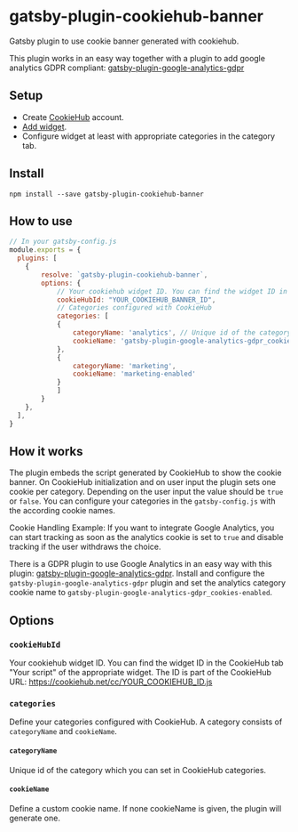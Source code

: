 # gatsby-plugin-cookiehub-banner

Gatsby plugin to use cookie banner generated with cookiehub.

This plugin works in an easy way together with a plugin to add google analytics GDPR compliant: [gatsby-plugin-google-analytics-gdpr](https://github.com/VirtualFox0/gatsby-plugin-google-analytics-gdpr)

## Setup

* Create [CookieHub](https://www.cookiehub.com/) account.
* [Add widget](https://www.cookiehub.com/widgets).
* Configure widget at least with appropriate categories in the category tab.

## Install

`npm install --save gatsby-plugin-cookiehub-banner`

## How to use

```javascript
// In your gatsby-config.js
module.exports = {
  plugins: [
    {
        resolve: `gatsby-plugin-cookiehub-banner`,
        options: {
            // Your cookiehub widget ID. You can find the widget ID in the CookieHub tab "Your script" of the appropriate widget. The ID is part of the CookieHub URL: https://cookiehub.net/cc/YOUR_COOKIEHUB_ID.js
            cookieHubId: "YOUR_COOKIEHUB_BANNER_ID",
            // Categories configured with CookieHub
            categories: [
            { 
                categoryName: 'analytics', // Unique id of the category which you can set in CookieHub categories.
                cookieName: 'gatsby-plugin-google-analytics-gdpr_cookies-enabled' // Custom cookie name
            },
            { 
                categoryName: 'marketing',
                cookieName: 'marketing-enabled'
            }
            ]
        }
    },
  ],
}
```
## How it works
The plugin embeds the script generated by CookieHub to show the cookie banner. 
On CookieHub initialization and on user input the plugin sets one cookie per category. Depending on the user input the value should be `true` or `false`. 
You can configure your categories in the `gatsby-config.js` with the according cookie names.

Cookie Handling Example: 
If you want to integrate Google Analytics, you can start tracking as soon as the analytics cookie is set to `true` and disable tracking if the user withdraws the choice.

There is a GDPR plugin to use Google Analytics in an easy way with this plugin: [gatsby-plugin-google-analytics-gdpr](https://github.com/VirtualFox0/gatsby-plugin-google-analytics-gdpr). Install and configure the `gatsby-plugin-google-analytics-gdpr` plugin and set the analytics category cookie name to `gatsby-plugin-google-analytics-gdpr_cookies-enabled`.

## Options

### `cookieHubId`

Your cookiehub widget ID. You can find the widget ID in the CookieHub tab "Your script" of the appropriate widget. The ID is part of the CookieHub URL: https://cookiehub.net/cc/YOUR_COOKIEHUB_ID.js

### `categories`

Define your categories configured with CookieHub. A category consists of `categoryName` and `cookieName`. 

#### `categoryName`

Unique id of the category which you can set in CookieHub categories.

#### `cookieName`

Define a custom cookie name. If none cookieName is given, the plugin will generate one.

